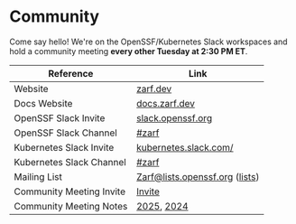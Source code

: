 # Community

Come say hello! We're on the OpenSSF/Kubernetes Slack workspaces and hold a community meeting **every other Tuesday at 2:30 PM ET**.

| Reference                     | Link                                                                                                                                                                                                    |
|-------------------------------|---------------------------------------------------------------------------------------------------------------------------------------------------------------------------------------------------------|
| Website                       | [zarf.dev](https://zarf.dev)                                                                                                                                                                            |
| Docs Website                  | [docs.zarf.dev](https://docs.zarf.dev)                                                                                                                                                                  |
| OpenSSF Slack Invite          | [slack.openssf.org](http://slack.openssf.org/)                                                                                                                                                          |
| OpenSSF Slack Channel         | [#zarf](https://openssf.slack.com/archives/C07AKUMBDMJ)                                                                                                                                                 |
| Kubernetes Slack Invite       | [kubernetes.slack.com/](https://kubernetes.slack.com/)                                                                                                                                                  |
| Kubernetes Slack Channel      | [#zarf](https://kubernetes.slack.com/archives/C03B6BJAUJ3)                                                                                                                                              |
| Mailing List                  | Zarf@lists.openssf.org ([lists](https://lists.openssf.org/g/zarf))                                                                                                                                      |
| Community Meeting Invite      | [Invite](https://zoom-lfx.platform.linuxfoundation.org/meeting/97461829237?password=add48ad5-fc07-4951-96d2-531b72d2a5dc&invite=true)                                                                   |
| Community Meeting Notes       | [2025](https://docs.google.com/document/d/1GOjDGYqgQ5EJQmsAxE24MT720w4pum0lYiq8Od5BFrM/edit), [2024](https://docs.google.com/document/d/1Ww5XOICluxIY_bAsyVieLe9GU9FpXJ3LwSCZxqOSLaM/edit?usp=sharing)  |
